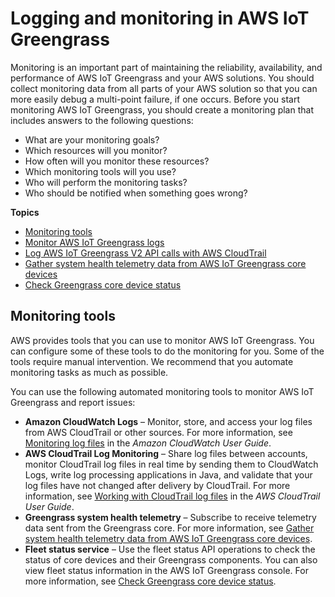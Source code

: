 # Logging and monitoring in AWS IoT Greengrass<a name="logging-and-monitoring"></a>

Monitoring is an important part of maintaining the reliability, availability, and performance of AWS IoT Greengrass and your AWS solutions\. You should collect monitoring data from all parts of your AWS solution so that you can more easily debug a multi\-point failure, if one occurs\. Before you start monitoring AWS IoT Greengrass, you should create a monitoring plan that includes answers to the following questions:
+ What are your monitoring goals?
+ Which resources will you monitor?
+ How often will you monitor these resources?
+ Which monitoring tools will you use?
+ Who will perform the monitoring tasks?
+ Who should be notified when something goes wrong?

**Topics**
+ [Monitoring tools](#monitoring-tools)
+ [Monitor AWS IoT Greengrass logs](monitor-logs.md)
+ [Log AWS IoT Greengrass V2 API calls with AWS CloudTrail](logging-using-cloudtrail.md)
+ [Gather system health telemetry data from AWS IoT Greengrass core devices](telemetry.md)
+ [Check Greengrass core device status](device-status.md)

## Monitoring tools<a name="monitoring-tools"></a>

AWS provides tools that you can use to monitor AWS IoT Greengrass\. You can configure some of these tools to do the monitoring for you\. Some of the tools require manual intervention\. We recommend that you automate monitoring tasks as much as possible\.

You can use the following automated monitoring tools to monitor AWS IoT Greengrass and report issues:
+ **Amazon CloudWatch Logs** – Monitor, store, and access your log files from AWS CloudTrail or other sources\. For more information, see [Monitoring log files](https://docs.aws.amazon.com/AmazonCloudWatch/latest/DeveloperGuide/WhatIsCloudWatchLogs.html) in the *Amazon CloudWatch User Guide*\.
+ **AWS CloudTrail Log Monitoring** – Share log files between accounts, monitor CloudTrail log files in real time by sending them to CloudWatch Logs, write log processing applications in Java, and validate that your log files have not changed after delivery by CloudTrail\. For more information, see [Working with CloudTrail log files](https://docs.aws.amazon.com/awscloudtrail/latest/userguide/cloudtrail-working-with-log-files.html) in the *AWS CloudTrail User Guide*\.
+ **Greengrass system health telemetry** – Subscribe to receive telemetry data sent from the Greengrass core\. For more information, see [Gather system health telemetry data from AWS IoT Greengrass core devices](telemetry.md)\.
+ **Fleet status service** – Use the fleet status API operations to check the status of core devices and their Greengrass components\. You can also view fleet status information in the AWS IoT Greengrass console\. For more information, see [Check Greengrass core device status](device-status.md)\.